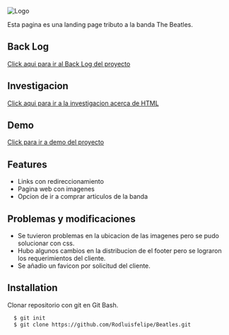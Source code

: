 
![Logo](https://rodluisfelipe.github.io/Beatles/images/The-Beatles-logo-1.png)




Esta pagina es una landing page tributo a la banda The Beatles.


## Back Log

[Click aqui para ir al Back Log del proyecto](https://trello.com/b/hDsrQIjz/backlog)

## Investigacion
[Click aqui para ir a la investigacion acerca de HTML](https://padlet.com/luisroqu/hax9ugvzb3ix67hk)
## Demo

[Click para ir a demo del proyecto](https://rodluisfelipe.github.io/Beatles/)


## Features

- Links con redireccionamiento
- Pagina web con imagenes
- Opcion de ir a comprar articulos de la banda



## Problemas y modificaciones

- Se tuvieron problemas en la ubicacion de las imagenes pero se pudo solucionar con css.
- Hubo algunos cambios en la distribucion de el footer pero se lograron los requerimientos del cliente.
- Se añadio un favicon por solicitud del cliente.


## Installation

Clonar repositorio con git en Git Bash.

```bash
  $ git init
  $ git clone https://github.com/Rodluisfelipe/Beatles.git
```
    
